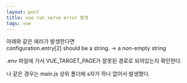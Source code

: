 ```yaml
---
layout: post
title: vue run serve error 발생
tags: vue
---
```


아래와 같은 에러가 발생한다면  
configuration.entry[2] should be a string. -> a non-empty string

.env 파일에 가서 VUE_TARGET_PAGE가 잘못된 경로로 되어있는지 확인한다.

나 같은 경우는 main.js 상위 폴더에 s자가 하나 없어서 발생했다.